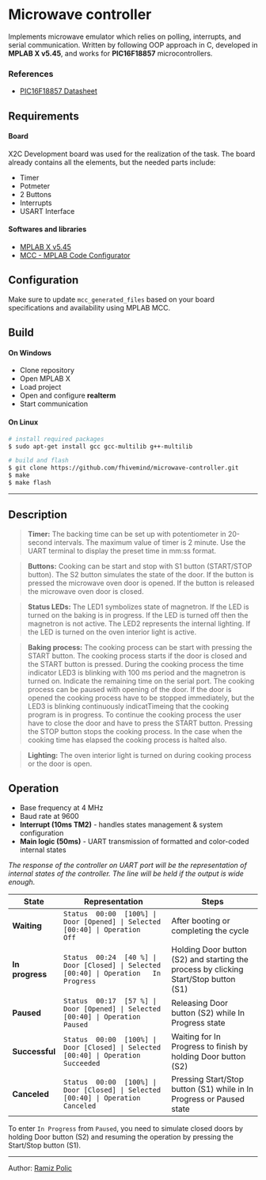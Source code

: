# Microwave controller

Implements microwave emulator which relies on polling, interrupts, and serial communication. 
Written by following OOP approach in C, developed in **MPLAB X v5.45**, and works for **PIC16F18857** microcontrollers.


### References
  * [PIC16F18857 Datasheet](https://www.microchip.com/wwwproducts/en/PIC16F18857)

## Requirements
#### Board
X2C Development board was used for the realization of the task. The board already contains all the elements, but the needed parts include:
* Timer
* Potmeter
* 2 Buttons
* Interrupts 
* USART Interface

#### Softwares and libraries
* [MPLAB X v5.45](https://www.microchip.com/en-us/development-tools-tools-and-software/mplab-x-ide/)
* [MCC - MPLAB Code Configurator](https://www.microchip.com/en-us/development-tools-tools-and-software/embedded-software-center/mplab-code-configurator)


## Configuration
Make sure to update `mcc_generated_files` based on your board specifications and availability using MPLAB MCC.


## Build
#### On Windows
* Clone repository
* Open MPLAB X
* Load project
* Open and configure **realterm**
* Start communication

#### On Linux
```bash
# install required packages
$ sudo apt-get install gcc gcc-multilib g++-multilib

# build and flash
$ git clone https://github.com/fhivemind/microwave-controller.git
$ make
$ make flash
```
---

## Description
> **Timer:**
The backing time can be set up with potentiometer in 20-second intervals. The maximum value of timer is 2 minute. Use the UART terminal to display the preset time in mm:ss format.

> **Buttons:**
Cooking can be start and stop with S1 button (START/STOP button). The S2 button simulates the state of the door. If the button is pressed the microwave oven door is opened. If the button is released the microwave oven door is closed.

> **Status LEDs:**
The LED1 symbolizes state of magnetron. If the LED is turned on the baking is in progress. If the LED is turned off then the magnetron is not active. The LED2 represents the internal lighting. If the LED is turned on the oven interior light is active.

> **Baking process:**
The cooking process can be start with pressing the START button. The cooking process starts if the door is closed and the START button is pressed. During the cooking process the time indicator LED3 is blinking with 100 ms period and the magnetron is turned on. Indicate the remaining time on the serial port.
The cooking process can be paused with opening of the door. If the door is opened the cooking process have to be stopped immediately, but the LED3 is blinking continuously indicatTimeing that the cooking program is in progress. To continue the cooking process the user have to close the door and have to press the START button.
Pressing the STOP button stops the cooking process. In the case when the cooking time has elapsed the cooking process is halted also.

> **Lighting:**
The oven interior light is turned on during cooking process or the door is open.

## Operation
*  Base frequency at 4 MHz
*  Baud rate at 9600
*  **Interrupt  (10ms TM2)**  - handles states management & system configuration
*  **Main logic (50ms)**      - UART transmission of formatted and color-coded internal states
 
*The response of the controller on UART port will be the representation of internal states of the controller. The line will be held if the output is wide enough.*

| State | Representation | Steps |
| --- | --- | --- |
| **Waiting** | `Status  00:00  [100%] \| Door [Opened] \| Selected [00:40] \| Operation           Off` | After booting or completing the cycle |
| **In progress** | `Status  00:24  [40 %] \| Door [Closed] \| Selected [00:40] \| Operation   In Progress` | Holding Door button (S2) and starting the process by clicking Start/Stop button (S1) |
| **Paused** | `Status  00:17  [57 %] \| Door [Opened] \| Selected [00:40] \| Operation        Paused` | Releasing Door button (S2) while In Progress state |
| **Successful** | `Status  00:00  [100%] \| Door [Closed] \| Selected [00:40] \| Operation     Succeeded` | Waiting for In Progress to finish by holding Door button (S2) |
| **Canceled** | `Status  00:00  [100%] \| Door [Closed] \| Selected [00:40] \| Operation      Canceled` | Pressing Start/Stop button (S1) while in In Progress or Paused state |

To enter `In Progress` from `Paused`, you need to simulate closed doors by holding Door button (S2) and resuming the operation by pressing the Start/Stop button (S1).


***
Author: [Ramiz Polic](https://github.com/fhivemind)
